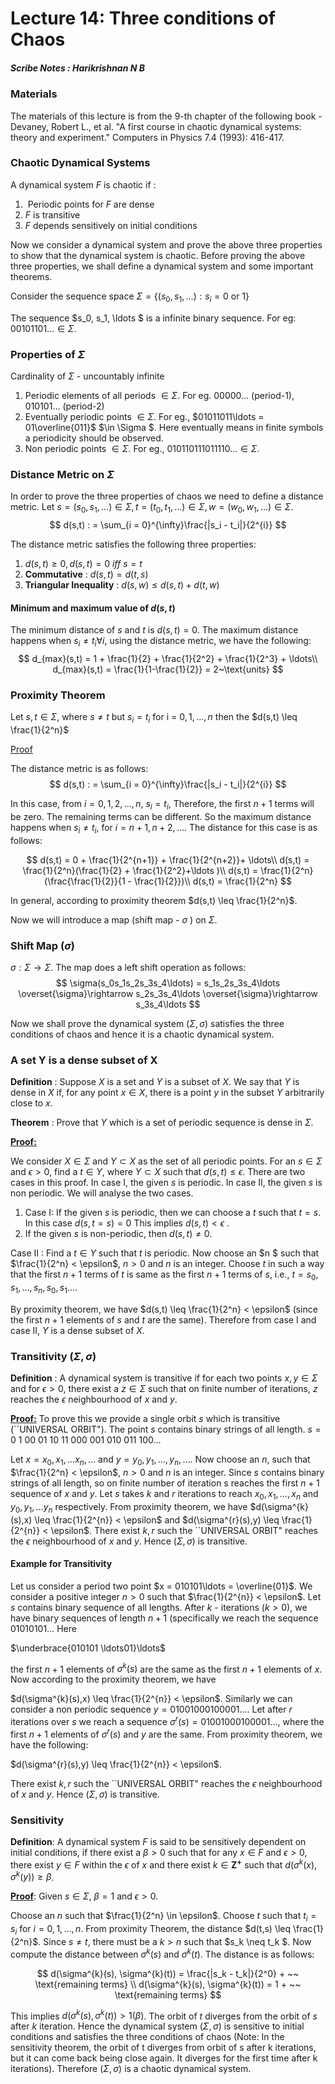 #  Lecture 14: Three conditions of Chaos 

##### Scribe Notes : Harikrishnan N B


### Materials
The materials of this lecture is from the 9-th chapter of the following book - Devaney, Robert L., et al. "A first course in chaotic dynamical systems: theory and experiment." Computers in Physics 7.4 (1993): 416-417.

### Chaotic Dynamical Systems	

A dynamical system $F$ is chaotic if :

1. ​	Periodic points for $F$ are dense
2.  $F$ is transitive
3. $F$ depends sensitively on initial conditions
   

Now we consider a dynamical system and prove the above three properties to show that the dynamical system is chaotic. Before proving the above three properties, we shall define a dynamical system and some important theorems.

Consider the sequence space $\Sigma = \{ (s_0, s_1, \ldots) : s_i = 0$ or $1\}$

The sequence $s_0, s_1, \ldots $ is a infinite binary sequence. For eg: $00101101\dots \in \Sigma$. 

### Properties of $\Sigma$


   Cardinality of $\Sigma$ - uncountably infinite

1. Periodic elements of all periods $\in \Sigma$. For eg. $00000\ldots$ (period-1), $010101\ldots$ (period-2)
2. Eventually periodic points $\in \Sigma$. For eg., $01011011\ldots  = $01$\overline{011}$ $\in \Sigma $. Here eventually means in finite symbols a periodicity should be observed.
3. Non periodic points $\in \Sigma$. For eg., $010110111011110\ldots \in \Sigma$.
   

### Distance Metric on $\Sigma$



In order to prove the three properties of chaos we need to define a distance metric.
 Let $s = (s_0, s_1, \ldots) \in \Sigma, t = (t_0, t_1, \ldots) \in  \Sigma, w = (w_0,w_1,\ldots) \in \Sigma$.
$$
 d(s,t) : = \sum_{i = 0}^{\infty}\frac{|s_i - t_i|}{2^{i}}
$$

The distance metric satisfies the following three properties:

1.  $d(s,t) \geq 0, d(s,t) = 0$ *iff* $s=t$
2.  **Commutative** :  $d(s,t) = d(t,s)$
3. **Triangular Inequality** : $d(s,w) \leq d(s,t) + d(t,w)$


#### Minimum and maximum value of $d(s,t)$

The minimum distance of $s$ and $t$ is $d(s,t) = 0$. The maximum distance happens when $s_i \neq t_i \forall i$, using the distance metric, we have the following:
$$
d_{max}(s,t) = 1 + \frac{1}{2} + \frac{1}{2^2} + \frac{1}{2^3} + \ldots\\
  d_{max}(s,t) = \frac{1}{1-\frac{1}{2}} = 2~\text{units}
$$



### Proximity Theorem
Let $s,t \in \Sigma$, where  $s \neq t$ but $s_i = t_i$ for i = $0,1,\ldots, n$ then the $d(s,t) \leq \frac{1}{2^n}$

<u>Proof</u>

The distance metric is as follows:
$$
   d(s,t) : = \sum_{i = 0}^{\infty}\frac{|s_i - t_i|}{2^{i}}
$$





 In this case, from $i = 0,1,2, \ldots, n$, $s_i = t_i$, Therefore, the first $n+1$ terms will be zero. The remaining terms can be different. So the maximum distance happens when $s_i \neq t_i$, for $i = n+1, n+2, \ldots$. The distance for this case is as follows:

$$
d(s,t) = 0 + \frac{1}{2^{n+1}} + \frac{1}{2^{n+2}}+ \ldots\\
  d(s,t) = \frac{1}{2^n}(\frac{1}{2} + \frac{1}{2^2}+\ldots )\\
  d(s,t) = \frac{1}{2^n}(\frac{\frac{1}{2}}{1 - \frac{1}{2}})\\
  d(s,t) = \frac{1}{2^n}
$$

 In general, according to proximity theorem  $d(s,t) \leq \frac{1}{2^n}$.

Now we will introduce a map (shift map - $\sigma$ ) on $\Sigma$.

### Shift Map ($\sigma$)
$\sigma : \Sigma \rightarrow \Sigma$. The map does a left shift operation as follows:
$$
 \sigma(s_0s_1s_2s_3s_4\ldots) = s_1s_2s_3s_4\ldots  \overset{\sigma}\rightarrow  s_2s_3s_4\ldots \overset{\sigma}\rightarrow  s_3s_4\ldots
$$

Now we shall prove the dynamical system  ($\Sigma, \sigma$) satisfies the three conditions of chaos and hence it is a chaotic dynamical system.
### A set Y is a dense subset of X
**Definition** : Suppose $X$ is a set and $Y$ is a subset of $X$. We say that $Y$ is dense in $X$ if, for any point $x \in X$, there is a point $y$ in the subset $Y$ arbitrarily close to $x$.

**Theorem** : Prove that $Y$ which is a set of periodic sequence is dense in $\Sigma$.

**<u>Proof:</u>** 

We consider $X \in \Sigma$ and $Y \subset X$ as the set of all periodic points. For an $s \in \Sigma$ and $\epsilon >0$, find a $t \in Y$, where $Y \subset X$ such that $d(s,t) \leq \epsilon$. There are two cases in this proof. In case I, the given $s$ is periodic. In case II, the given $s$ is non periodic. We will analyse the two cases.

1.  Case I: If the given $s$ is periodic, then  we can choose a  $t$ such that $t = s$. In this case $d(s,t = s) = 0$ This implies $d(s,t) < \epsilon$ .
2.  If the given $s$ is non-periodic, then $d(s,t) \neq 0$.
   

Case II : Find a $t \in Y$ such that $t$ is periodic. Now choose an $n $ such that $\frac{1}{2^n}  < \epsilon$, $n>0$ and $n$ is an integer. Choose $t$ in such a way that the first $n+1$ terms of $t$ is same as the first $n+1$ terms of $s$, i.e., $t = s_0,s_1,\dots,s_n,s_0,s_1 \ldots$. 

By proximity theorem, we have $d(s,t) \leq \frac{1}{2^n}  < \epsilon$ (since the first $n+1$ elements of $s$ and $t$ are the same). Therefore from case I and case II, $Y$ is a dense subset of $X$.

### Transitivity ($\Sigma, \sigma$)

**Definition** : A dynamical system is transitive if for each two points $x, y \in \Sigma$ and for $\epsilon > 0$, there exist a $z \in \Sigma$ such that on finite number of iterations, $z$ reaches the $\epsilon$ neighbourhood of $x$ and $y$.

**<u>Proof:</u>**
To prove this we provide a single orbit $s$ which is transitive (``UNIVERSAL ORBIT"). The point $s$ contains binary strings of all length. $s = 0$ $1$ $00$ $01$ $10$ $11$ $000$ $001$ $010$ $011$ $100\ldots$

Let $x = x_0, x_1,\ldots x_n, \ldots$ and $y = y_0,y_1,\ldots, y_n, \ldots$. Now choose an $n$, such that $\frac{1}{2^n}  < \epsilon$, $n>0$ and $n$ is an integer.
Since $s$ contains binary strings of all length, so on finite number of iteration s reaches the first $n+1$ sequence of $x$ and $y$.
Let  $s$ takes $k$ and $r$ iterations to reach $x_0, x_1,\ldots, x_n$ and $y_0, y_1, \ldots y_n$ respectively. From proximity theorem, we have $d(\sigma^{k}(s),x) \leq \frac{1}{2^{n}} < \epsilon$ and $d(\sigma^{r}(s),y) \leq \frac{1}{2^{n}} < \epsilon$. There exist $k, r$ such the ``UNIVERSAL ORBIT" reaches the $\epsilon$ neighbourhood of $x$ and $y$. Hence ($\Sigma, \sigma$) is transitive.

####  Example for Transitivity

 Let us consider a period two point $x = 010101\ldots = \overline{01}$. We consider a positive integer $n>0$ such that $\frac{1}{2^{n}} < \epsilon$. Let $s$ contains binary sequence of all lengths.  After  $k$ - iterations ($k > 0$), we have binary sequences of length $n+1$ (specifically we reach the sequence  $01010101\ldots$ Here  

$\underbrace{010101 \ldots01}\ldots$

the first $n+1$ elements of $\sigma^{k}(s)$ are the same as the first $n+1$ elements of $x$. Now according to the proximity theorem, we have 

 $d(\sigma^{k}(s),x) \leq \frac{1}{2^{n}} < \epsilon$.
Similarly we can consider a non periodic sequence $y = 01001000100001\ldots$.
Let after $r$ iterations over $s$ we reach a sequence $\sigma^{r}(s) = 01001000100001\ldots$, where the first $n+1$ elements of $\sigma^{r}(s)$ and $y$ are the same. From proximity theorem, we have the following:

$d(\sigma^{r}(s),y) \leq \frac{1}{2^{n}} < \epsilon$.

There exist $k, r$ such the ``UNIVERSAL ORBIT" reaches the $\epsilon$ neighbourhood of $x$ and $y$. Hence ($\Sigma, \sigma$) is transitive.

### Sensitivity

**Definition**:  A dynamical system $F$ is said to be sensitively dependent on initial conditions, if there exist a $\beta > 0$ such that for any $x \in F$ and $\epsilon > 0$, there exist $y \in F$ within the $\epsilon$ of $x$ and there exist $k \in \mathbf{Z^{+}}$ such that $d(\sigma^{k}(x),\sigma^{k}(y)) \geq \beta$.

**<u>Proof</u>**: Given $s \in \Sigma$, $\beta = 1$ and $\epsilon > 0$.

Choose an $n$ such that $\frac{1}{2^n} \in \epsilon$. Choose $t$ such that $t_i = s_i$ for $i = 0,1,\ldots,n$. From proximity Theorem, the distance $d(t,s) \leq \frac{1}{2^n}$. Since $s \neq t$, there must be a $k > n$ such that $s_k \neq t_k $. Now compute the distance between $\sigma^{k}(s)$ and $\sigma^{k}(t)$. The distance is as follows:

$$
d(\sigma^{k}(s), \sigma^{k}(t)) = \frac{|s_k - t_k|}{2^0} + ~~
    \text{remaining terms} \\
       d(\sigma^{k}(s), \sigma^{k}(t)) = 1 + ~~
    \text{remaining terms} 
$$

This implies $d(\sigma^{k}(s), \sigma^{k}(t)) > 1 (\beta)$. The orbit of $t$ diverges from the orbit of $s$ after $k$ iteration. Hence the dynamical system ($\Sigma, \sigma$) is sensitive to initial conditions and satisfies the three conditions of chaos (Note: In the sensitivity theorem, the orbit of t diverges from orbit of s after k iterations, but it can come back being close again. It diverges for the first time after k iterations). Therefore ($\Sigma, \sigma$) is a chaotic dynamical system.